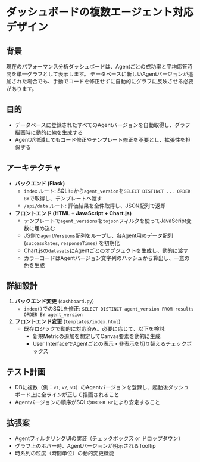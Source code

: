 # ダッシュボードの複数エージェント対応デザイン

## 背景
現在のパフォーマンス分析ダッシュボードは、Agentごとの成功率と平均応答時間を単一グラフとして表示します。
データベースに新しいAgentバージョンが追加された場合でも、手動でコードを修正せずに自動的にグラフに反映させる必要があります。

## 目的
- データベースに登録されたすべてのAgentバージョンを自動取得し、グラフ描画時に動的に線を生成する
- Agentが増減してもコード修正やテンプレート修正を不要とし、拡張性を担保する

## アーキテクチャ
- **バックエンド (Flask)**
  - `index` ルート: SQLiteから`agent_version`を`SELECT DISTINCT ... ORDER BY`で取得し、テンプレートへ渡す
  - `/api/data` ルート: 評価結果を全件取得し、JSON配列で返却
- **フロントエンド (HTML + JavaScript + Chart.js)**
  - テンプレートで`agent_versions`を`tojson`フィルタを使ってJavaScript変数に埋め込む
  - JS側で`agentVersions`配列をループし、各Agent用のデータ配列 (`successRates`, `responseTimes`) を初期化
  - Chart.jsの`datasets`にAgentごとのオブジェクトを生成し、動的に渡す
  - カラーコードはAgentバージョン文字列のハッシュから算出し、一意の色を生成

## 詳細設計
1. **バックエンド変更** (`dashboard.py`)
   - `index()`でのSQLを修正: `SELECT DISTINCT agent_version FROM results ORDER BY agent_version`
2. **フロントエンド変更** (`templates/index.html`)
   - 既存ロジックで動的に対応済み。必要に応じて、以下を検討:
     - 新規Metricの追加を想定してCanvas要素を動的に生成
     - User InterfaceでAgentごとの表示・非表示を切り替えるチェックボックス

## テスト計画
- DBに複数（例：`v1`, `v2`, `v3`）のAgentバージョンを登録し、起動後ダッシュボード上に全ラインが正しく描画されること
- Agentバージョンの順序がSQLの`ORDER BY`により安定すること

## 拡張案
- AgentフィルタリングUIの実装（チェックボックス or ドロップダウン）
- グラフ上のホバー時、Agentバージョンが明示されるTooltip
- 時系列の粒度（時間単位）の動的変更機能
